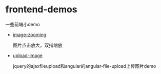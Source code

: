 # frontend-demos
一些前端小demo

- [image-zooming](image-zooming)

  图片点击放大，双指缩放
  
- [upload-image](upload-image)

  jquery的ajaxfileupload和angular的angular-file-upload上传图片demo
